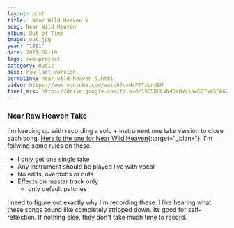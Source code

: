 ```yaml
---
layout: post
title:  Near Wild Heaven V
song: Near Wild Heaven
album: Out of Time
image: out.jpg
year: "1991"
date: 2021-02-19
tags: rem-project
category: music
desc: raw last version
permalink: near-wild-heaven-5.html
video: https://www.youtube.com/watch?v=dcP7TxLnd9M
final_mix: https://drive.google.com/file/d/1SSSDHLvNdBe8VxiNwGQTy4SFA6ZPachB/view?usp=sharing
---
```


### Near Raw Heaven Take
I'm keeping up with recording a solo + instrument one take version to close each song. [Here is the one for Near Wild Heaven](https://drive.google.com/file/d/1PGiQy88s7c2sMa8d9xxQpSGI6F-B1Fcd/view?usp=sharing){:target="_blank"}. I'm follwing some rules on these.

- I only get one single take
- Any instrument should be played live with vocal
- No edits, overdubs or cuts
- Effects on master track only
  - only default patches

I need to figure out exactly why I'm recording these. I like hearing what these songs sound like completely stripped down. Its good for self-reflection. If nothing else, they don't take much time to record.